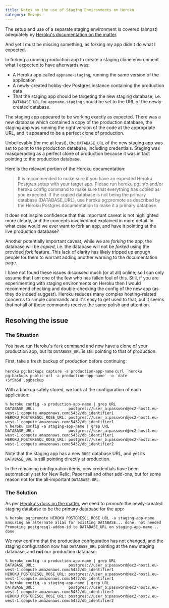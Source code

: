 ```yaml
---
title: Notes on the use of Staging Environments on Heroku
category: Devops
---
```


The setup and use of a separate staging environment is covered (almost)
adequately by [Heroku's documentation on the matter](https://devcenter.heroku.com/articles/fork-app).

And yet I must be missing something, as forking my app didn't do what I
expected.

In forking a running production app to create a staging clone environment what I
expected to have afterwards was:

- A Heroku app called `appname-staging`, running the same version of the
  application
- A newly-created hobby-dev Postgres instance containing the production data
- That the staging app should be targeting the new staging database, i.e.
  `DATABASE_URL` for `appname-staging` should be set to the URL of the
newly-created database.

The staging app appeared to be working exactly as expected. There was a new
database which contained a copy of the production database, the staging app was
running the right version of the code at the appropriate URL, and it appeared to
be a perfect clone of production.

Unbelievably (for me at least), the `DATABASE_URL` of the new staging app was
set to point to the production database, including credentials. Staging was
masquerading as a perfect clone of production because it was in fact pointing to
the production database.

Here is the relevant portion of the Heroku documentation:

> It is recommended to make sure if you have an expected Heroku Postgres setup
> with your target app. Please run heroku pg:info and/or heroku config command
> to make sure that everything has copied as you expected. If the copied
> database is not being the primary database (DATABASE_URL), use heroku
> pg:promote as described by the Heroku Postgres documentation to make it a
> primary database.

It does not inspire confidence that this important caveat is not highlighted
more clearly, and the concepts involved not explained in more detail. In what
case would we ever want to fork an app, and have it pointing at the live
production database?

Another potentially important caveat, while we are *forking* the app, the
database will be *copied*, i.e. the database will not be *forked* using the
provided *fork* feature. This lack of clarity has likely tripped up enough
people for them to warrant adding another warning to the documentation page.

I have not found these issues discussed much (or at all) online, so I can only
assume that I am one of the few who has fallen foul of this. Still, if you are
experimenting with staging environments on Heroku then I would recommend
checking and double-checking the config of the new app (as they do indeed
suggest). Heroku reduces many complex hosting-related concerns to simple
commands and it's easy to get used to that, but it seems that not all of these
commands receive the same polish and attention.

## Resolving the issue

### The Situation

You have run Heroku's `fork` command and now have a clone of your production
app, but its `DATABASE_URL` is still pointing to that of production.

First, take a fresh backup of production before continuing:

`heroku pg:backups capture -a production-app-name`
``curl `heroku pg:backups public-url -a production-app-name` -o `date +5Y5m5d`.pgbackup``

With a backup safely stored, we look at the configuration of each application:

```
% heroku config -a production-app-name | grep URL
DATABASE_URL:               postgres://user_a:password@ec2-host1.eu-west-1.compute.amazonaws.com:5432/db_identifier1
HEROKU_POSTGRESQL_ROSE_URL: postgres://user_a:password@ec2-host1.eu-west-1.compute.amazonaws.com:5432/db_identifier1
% heroku config -a staging-app-name | grep URL
DATABASE_URL:               postgres://user_a:password@ec2-host1.eu-west-1.compute.amazonaws.com:5432/db_identifier1
HEROKU_POSTGRESQL_ROSE_URL: postgres://user_b:password@ec2-host2.eu-west-1.compute.amazonaws.com:5432/db_identifier2
```

Note that the staging app has a new `ROSE` database URL, and yet its
`DATABASE_URL` is still pointing directly at production.

In the remaining configuration items, new credentials have been automatically
set for New Relic, Papertrail and other add-ons, but for some reason not for the
all-important `DATABASE-URL`.

### The Solution

As per [Heroku's docs on the
matter](https://devcenter.heroku.com/articles/heroku-postgresql#establish-primary-db),
we need to *promote* the newly-created staging database to be the primary
database for the app:

```
% heroku pg:promote HEROKU_POSTGRESQL_ROSE_URL -a staging-app-name
Ensuring an alternate alias for existing DATABASE... done, not needed
Promoting postgresql-addon-id to DATABASE_URL on staging-app-name... done
```

We now confirm that the production configuration has not changed, and the
staging configuration now has `DATABASE_URL` pointing at the new staging
database, and **not** our production database:

```
% heroku config -a production-app-name | grep URL
DATABASE_URL:               postgres://user_a:password@ec2-host1.eu-west-1.compute.amazonaws.com:5432/db_identifier1
HEROKU_POSTGRESQL_ROSE_URL: postgres://user_a:password@ec2-host1.eu-west-1.compute.amazonaws.com:5432/db_identifier1
% heroku config -a staging-app-name | grep URL
DATABASE_URL:               postgres://user_b:password@ec2-host2.eu-west-1.compute.amazonaws.com:5432/db_identifier2
HEROKU_POSTGRESQL_ROSE_URL: postgres://user_b:password@ec2-host2.eu-west-1.compute.amazonaws.com:5432/db_identifier2
```
